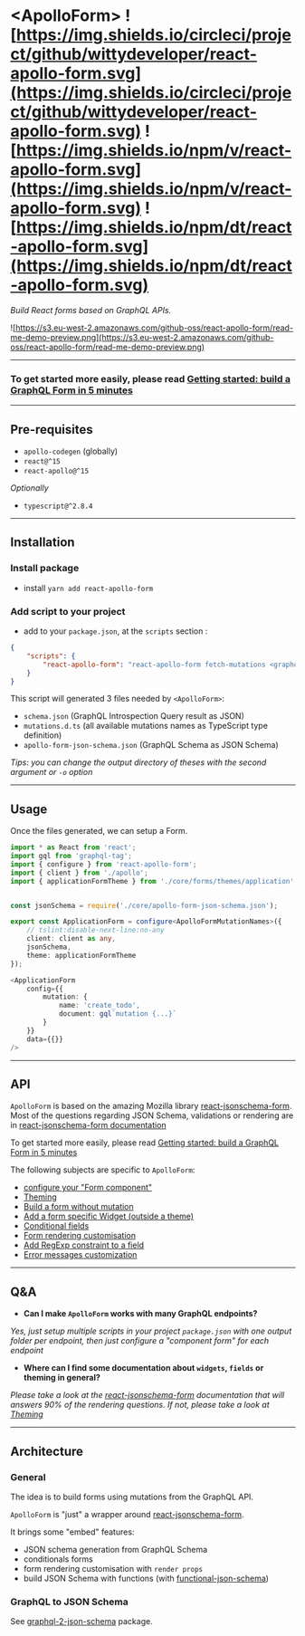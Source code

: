 # &lt;ApolloForm&gt; ![https://img.shields.io/circleci/project/github/wittydeveloper/react-apollo-form.svg](https://img.shields.io/circleci/project/github/wittydeveloper/react-apollo-form.svg) ![https://img.shields.io/npm/v/react-apollo-form.svg](https://img.shields.io/npm/v/react-apollo-form.svg) ![https://img.shields.io/npm/dt/react-apollo-form.svg](https://img.shields.io/npm/dt/react-apollo-form.svg)

*Build React forms based on GraphQL APIs.*

![https://s3.eu-west-2.amazonaws.com/github-oss/react-apollo-form/read-me-demo-preview.png](https://s3.eu-west-2.amazonaws.com/github-oss/react-apollo-form/read-me-demo-preview.png)

-------------------------

### To get started more easily, please read [Getting started: build a GraphQL Form in 5 minutes](https://github.com/wittydeveloper/react-apollo-form/wiki/Getting-started:-build-a-GraphQL-Form-in-5-minutes)


-------------------------

## Pre-requisites

- `apollo-codegen` (globally)
- `react@^15` 
- `react-apollo@^15`

*Optionally*
- `typescript@^2.8.4`

-------------------------

## Installation


### Install package
- install `yarn add react-apollo-form`

### Add script to your project
- add to your `package.json`, at the `scripts` section :

```json
{
    "scripts": {
        "react-apollo-form": "react-apollo-form fetch-mutations <graphql_endpoint> <outpurDir>"
    }
}

```

This script will generated 3 files needed by `<ApolloForm>`:
- `schema.json` (GraphQL Introspection Query result as JSON)
- `mutations.d.ts` (all available mutations names as TypeScript type definition)
- `apollo-form-json-schema.json` (GraphQL Schema as JSON Schema)

*Tips: you can change the output directory of theses with the second argument or `-o` option*

-------------------------

## Usage

Once the files generated, we can setup a Form.

```ts
import * as React from 'react';
import gql from 'graphql-tag';
import { configure } from 'react-apollo-form';
import { client } from './apollo';
import { applicationFormTheme } from './core/forms/themes/application';


const jsonSchema = require('./core/apollo-form-json-schema.json');

export const ApplicationForm = configure<ApolloFormMutationNames>({
    // tslint:disable-next-line:no-any
    client: client as any,
    jsonSchema,
    theme: applicationFormTheme
});

<ApplicationForm
    config={{
        mutation: {
            name: 'create_todo',
            document: gql`mutation {...}`
        }
    }}
    data={{}}
/>
```

-------------------------

## API

`ApolloForm` is based on the amazing Mozilla library [react-jsonschema-form](https://github.com/mozilla-services/react-jsonschema-form).
Most of the questions regarding JSON Schema, validations or rendering are in [react-jsonschema-form documentation](https://github.com/mozilla-services/react-jsonschema-form)

To get started more easily, please read [Getting started: build a GraphQL Form in 5 minutes](https://github.com/wittydeveloper/react-apollo-form/wiki/Getting-started:-build-a-GraphQL-Form-in-5-minutes)

The following subjects are specific to `ApolloForm`:

- [configure your "Form component"](https://github.com/wittydeveloper/react-apollo-form/wiki/configure-your-%22Form-component%22)
- [Theming](https://github.com/wittydeveloper/react-apollo-form/wiki/Theming)
- [Build a form without mutation](https://github.com/wittydeveloper/react-apollo-form/wiki/Build-a-form-without-mutation)
- [Add a form specific Widget (outside a theme)](https://github.com/wittydeveloper/react-apollo-form/wiki/Add-a-form-specific-Widget-(outside-a-theme))
- [Conditional fields](https://github.com/wittydeveloper/react-apollo-form/wiki/Conditional-fields)
- [Form rendering customisation](https://github.com/wittydeveloper/react-apollo-form/wiki/Form-Rendering-customisation-with-renderers)
- [Add RegExp constraint to a field](https://github.com/wittydeveloper/react-apollo-form/wiki/Add-regex-constraints-to-a-field)
- [Error messages customization](https://github.com/wittydeveloper/react-apollo-form/wiki/Error-messages-customisation)

-------------------------

## Q&A

- **Can I make `ApolloForm` works with many GraphQL endpoints?**

*Yes, just setup multiple scripts in your project `package.json` with one output folder per endpoint,
then just configure a "component form" for each endpoint*

- **Where can I find some documentation about `widgets`, `fields` or theming in general?**

*Please take a look at the [react-jsonschema-form](https://github.com/mozilla-services/react-jsonschema-form) documentation that will answers 90% of the rendering questions.
If not, please take a look at [Theming](https://github.com/wittydeveloper/react-apollo-form/wiki/Theming)*

-------------------------

## Architecture



### General

The idea is to build forms using mutations from the GraphQL API.


`ApolloForm` is "just" a wrapper around [react-jsonschema-form](https://github.com/mozilla-services/react-jsonschema-form).

It brings some "embed" features: 
- JSON schema generation from GraphQL Schema
- conditionals forms
- form rendering customisation with `render props`
- build JSON Schema with functions (with [functional-json-schema](https://github.com/wittydeveloper/functional-json-schema))

### GraphQL to JSON Schema

See [graphql-2-json-schema](https://github.com/wittydeveloper/graphql-to-json-schema) package.
